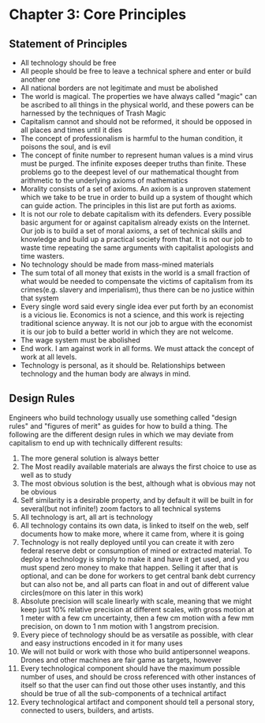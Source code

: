 # Chapter 3: Core Principles

## Statement of Principles


* All technology should be free
* All people should be free to leave a technical sphere and enter or build another one
* All national borders are not legitimate and must be abolished
* The world is magical.  The properties we have always called "magic" can be ascribed to all things in the physical world, and these powers can be harnessed by the techniques of Trash Magic
* Capitalism cannot and should not be reformed, it should be opposed in all places and times until it dies
* The concept of professionalism is harmful to the human condition, it poisons the soul, and is evil 		
* The concept of finite number to represent human values is a mind virus must be purged.  The infinite exposes deeper truths than finite.  These problems go to the deepest level of our mathematical thought from arithmetic to the underlying axioms of mathematics
* Morality consists of a set of axioms.  An axiom is a unproven statement which we take to be true in order to build up a system of thought which can guide action.  The principles in this list are put forth as axioms.
* It is not our role to debate capitalism with its defenders.  Every possible basic argument for or against capitalism already exists on the Internet.  Our job is to build a set of moral axioms, a set of technical skills and knowledge and build up a practical society from that.  It is not our job to waste time repeating the same arguments with capitalist apologists and time wasters. 
* No technology should be made from mass-mined materials
* The sum total of all money that exists in the world is a small fraction of what would be needed to compensate the victims of capitalism from its crimes(e.g. slavery and imperialism), thus there can be no justice within that system
* Every single word said every single idea ever put forth by an economist is a vicious lie. Economics is not a science, and this work is rejecting traditional science anyway.  It is not our job to argue with the economist it is our job to build a better world in which they are not welcome.
* The wage system must be abolished
* End work.  I am against work in all forms.  We must attack the concept of work at all levels.
* Technology is personal, as it should be. Relationships between technology and the human body are always in mind.




## Design Rules

Engineers who build technology usually use something called "design rules" and "figures of merit" as guides for how to build a thing.  The following are the different design rules in which we may deviate from capitalism to end up with technically different results:

1. The more general solution is always better
2. The Most readily available materials are always the first choice to use as well as to study
3. The most obvious solution is the best, although what is obvious may not be obvious
4. Self similarity is a desirable property, and by default it will be built in for several(but not infinite!) zoom factors to all technical systems
5. All technology is art, all art is technology
6. All technology contains its own data, is linked to itself on the web, self documents how to make more, where it came from, where it is going
7. Technology is not really deployed until you can create it with zero federal reserve debt or consumption of mined or extracted material.  To deploy a technology is simply to make it and have it get used, and you must spend zero money to make that happen.  Selling it after that is optional, and can be done for workers to get central bank debt currency but can also not be, and all parts can float in and out of different value circles(more on this later in this work)
8. Absolute precision will scale linearly with scale, meaning that we might keep just 10% relative precision at different scales, with gross motion at 1 meter with a few cm uncertainty, then a few cm motion with a few mm precision, on down to 1 nm motion with 1 angstrom precision.  
9. Every piece of technology should be as versatile as possible, with clear and easy instructions encoded in it for many uses
10. We will not build or work with those who build antipersonnel weapons. Drones and other machines are fair game as targets, however 
11. Every technological component should have the maximum possible number of uses, and should be cross referenced with other instances of itself so that the user can find out those other uses instantly, and this should be true of all the sub-components of a technical artifact
12. Every technological artifact and component should tell a personal story, connected to users, builders, and artists. 